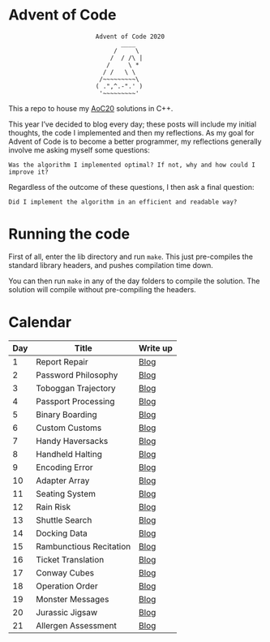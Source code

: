 # Advent of Code


                            Advent of Code 2020
                                   ____
                                 /     \
                                /  / /\ |
                               /     \ *
                              / /   \ \
                             /~~~~~~~~~\
                            ( .",^.-".' )
                             '~~~~~~~~~'



This a repo to house my [AoC20](https://adventofcode.com/) solutions in C++.

This year I’ve decided to blog every day; these posts will include my initial thoughts, the code I implemented and then my reflections. As my goal for Advent of Code is to become a better programmer, my reflections generally involve me asking myself some questions:

    Was the algorithm I implemented optimal? If not, why and how could I improve it?

Regardless of the outcome of these questions, I then ask a final question:

    Did I implement the algorithm in an efficient and readable way?


# Running the code

First of all, enter the lib directory and run `make`. This just pre-compiles the
standard library headers, and pushes compilation time down.

You can then run `make` in any of the day folders to compile the solution. The
solution will compile without pre-compiling the headers.

# Calendar

|   Day   | Title                                         | Write up
| --------|-----------------------------------------------|--------------------------------------------- |
|    1    |  Report Repair                                | [Blog](https://www.ashkelly.co.uk/blog/aoc20d1/)
|    2    |  Password Philosophy                          | [Blog](https://www.ashkelly.co.uk/blog/aoc20d2/)
|    3    |  Toboggan Trajectory                          | [Blog](https://www.ashkelly.co.uk/blog/aoc20d3/)
|    4    |  Passport Processing                          | [Blog](https://www.ashkelly.co.uk/blog/aoc20d4/)
|    5    |  Binary Boarding                              | [Blog](https://www.ashkelly.co.uk/blog/aoc20d5/)
|    6    |  Custom Customs                               | [Blog](https://www.ashkelly.co.uk/blog/aoc20d6/)
|    7    |  Handy Haversacks                             | [Blog](https://www.ashkelly.co.uk/blog/aoc20d7/)
|    8    |  Handheld Halting                             | [Blog](https://www.ashkelly.co.uk/blog/aoc20d8/)
|    9    |  Encoding Error                               | [Blog](https://www.ashkelly.co.uk/blog/aoc20d9/)
|    10   |  Adapter Array                                | [Blog](https://www.ashkelly.co.uk/blog/aoc20d10/)
|    11   |  Seating System                               | [Blog](https://www.ashkelly.co.uk/blog/aoc20d11/)
|    12   |  Rain Risk                                    | [Blog](https://www.ashkelly.co.uk/blog/aoc20d12/)
|    13   |  Shuttle Search                               | [Blog](https://www.ashkelly.co.uk/blog/aoc20d13/)
|    14   |  Docking Data                                 | [Blog](https://www.ashkelly.co.uk/blog/aoc20d14/)
|    15   |  Rambunctious Recitation                      | [Blog](https://www.ashkelly.co.uk/blog/aoc20d15/)
|    16   |  Ticket Translation                           | [Blog](https://www.ashkelly.co.uk/blog/aoc20d16/)
|    17   |  Conway Cubes                                 | [Blog](https://www.ashkelly.co.uk/blog/aoc20d17/)
|    18   |  Operation Order                              | [Blog](https://www.ashkelly.co.uk/blog/aoc20d18/)
|    19   |  Monster Messages                             | [Blog](https://www.ashkelly.co.uk/blog/aoc20d19/)
|    20   |  Jurassic Jigsaw                              | [Blog](https://www.ashkelly.co.uk/blog/aoc20d20/)
|    21   |  Allergen Assessment                          | [Blog](https://www.ashkelly.co.uk/blog/aoc20d21/)


